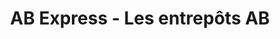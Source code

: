 ---
title: "AB Express - Les entrepôts AB"
url: /terrebonne/ab-express-les-entrepots-ab/
shop: car parts
---